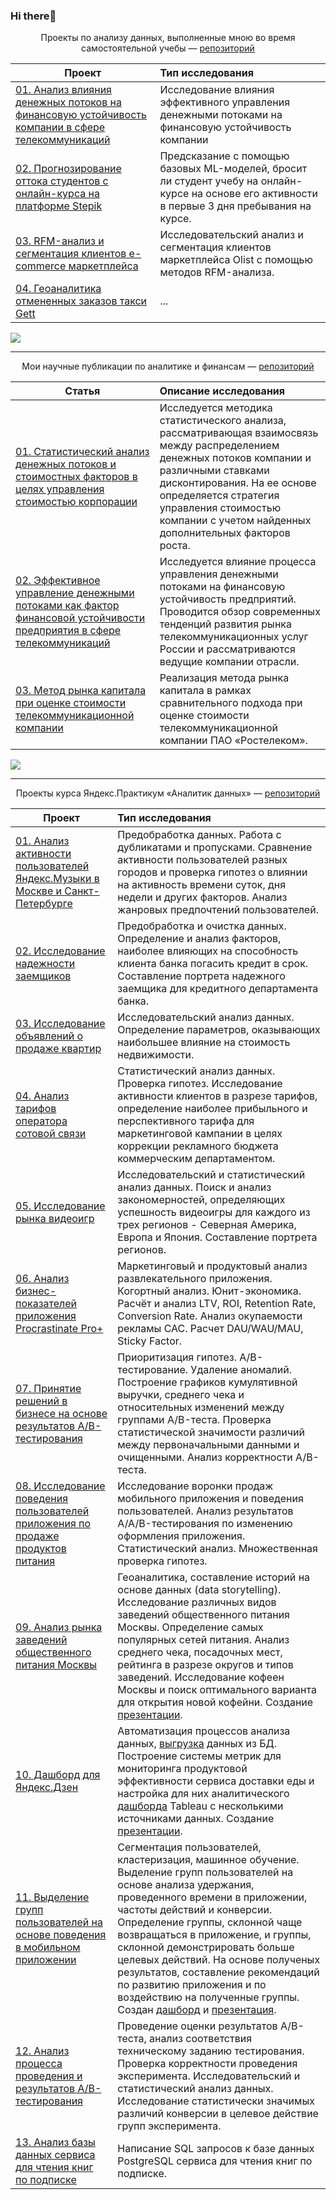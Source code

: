 ### Hi there👋

<a id='top'></a>

<p align="center"> Проекты по анализу данных, выполненные мною во время самостоятельной учебы  — <a href="https://github.com/DmitryKostin/data-analysis-projects">репозиторий</a>

| **Проект** | **Тип исследования** |
| -------------------- | :--------------------- |
| [01. Анализ влияния денежных потоков на финансовую устойчивость компании в сфере телекоммуникаций](https://nbviewer.org/github/DmitryKostin/data-analysis-projects/blob/main/01_cash_flow_financial_stability_analysis/cash_flow_financial_stability_analysis.ipynb) | Исследование влияния эффективного управления денежными потоками на финансовую устойчивость компании |
| [02. Прогнозирование оттока студентов с онлайн-курса на платформе Stepik](https://nbviewer.org/github/DmitryKostin/data-analysis-projects/blob/main/02_students_outflow_project/students_outflow_project.ipynb) | Предсказание с помощью базовых ML-моделей, бросит ли студент учебу на онлайн-курсе на основе его активности в первые 3 дня пребывания на курсе. |
| [03. RFM-анализ и сегментация клиентов e-commerce маркетплейса](https://nbviewer.org/github/DmitryKostin/data-analysis-projects/blob/main/03_rfm_analysis_project/rfm_analysis_project.ipynb) | Исследовательский анализ и сегментация клиентов маркетплейса Olist с помощью методов RFM-анализа. |
| [04. Геоаналитика отмененных заказов такси Gett](https://nbviewer.org/github/DmitryKostin/data-analysis-projects/blob/main/04_taxi_failed_orders_project/taxi_failed_orders_project.ipynb) | ... |

<a href="#top"><img src='https://img.shields.io/badge/К началу-&#x21A9-blue'></a>
__________________________________________________________________________________________________________________________

  
<p align="center"> Мои научные публикации по аналитике и финансам  — <a href="https://github.com/DmitryKostin/my-scientific-articles">репозиторий</a>
  
| **Статья** | **Описание исследования** |
| -------------------- | :--------------------- |
| [01. Статистический анализ денежных потоков и стоимостных факторов в целях управления стоимостью корпорации](https://nbviewer.org/github/DmitryKostin/my-scientific-articles/blob/main/01_statistical_cash_flow_analysis/statistical_cash_flow_analysis.ipynb) | Исследуется методика статистического анализа, рассматривающая взаимосвязь между распределением денежных потоков компании и различными ставками дисконтирования. На ее основе определяется стратегия управления стоимостью компании с учетом найденных дополнительных факторов роста. |
| [02. Эффективное управление денежными потоками как фактор финансовой устойчивости предприятия в сфере телекоммуникаций](https://nbviewer.org/github/DmitryKostin/my-scientific-articles/blob/main/02_cash_flow_research_article/cash_flow_research_article.ipynb) | Исследуется влияние процесса управления денежными потоками на финансовую устойчивость предприятий. Проводится обзор современных тенденций развития рынка телекоммуникационных услуг России и рассматриваются ведущие компании отрасли. |
| [03. Метод рынка капитала при оценке стоимости телекоммуникационной компании](https://nbviewer.org/github/DmitryKostin/my-scientific-articles/blob/main/03_capital_market_method_article/capital_market_method_article.ipynb) | Реализация метода рынка капитала в рамках сравнительного подхода при оценке стоимости телекоммуникационной компании ПАО «Ростелеком». |  

<a href="#top"><img src='https://img.shields.io/badge/К началу-&#x21A9-blue'></a>
__________________________________________________________________________________________________________________________
  
<p align="center"> Проекты курса Яндекс.Практикум «Аналитик данных»  — <a href="https://github.com/DmitryKostin/yandex-praktikum-data-analyst">репозиторий</a>

| **Проект** | **Тип исследования** |
| -------------------- | :--------------------- |
| [01. Анализ активности пользователей Яндекс.Музыки в Москве и Санкт-Петербурге](https://nbviewer.org/github/DmitryKostin/yandex-praktikum-data-analyst/blob/main/01_yandex_music_project/yandex_music_project.ipynb) | Предобработка данных. Работа с дубликатами и пропусками. Сравнение активности пользователей разных городов и проверка гипотез о влиянии на активность времени суток, дня недели и других факторов. Анализ жанровых предпочтений пользователей. |
| [02. Исследование надежности заемщиков](https://nbviewer.org/github/DmitryKostin/yandex-praktikum-data-analyst/blob/main/02_credit_research_project/credit_research_project.ipynb)| Предобработка и очистка данных. Определение и анализ факторов, наиболее влияющих на способность клиента банка погасить кредит в срок. Составление портрета надежного заемщика для кредитного департамента банка. | `pandas` `numpy` `seaborn` |
| [03. Исследование объявлений о продаже квартир](https://nbviewer.org/github/DmitryKostin/yandex-praktikum-data-analyst/blob/main/03_eda_project/eda_project.ipynb) | Исследовательский анализ данных. Определение параметров, оказывающих наибольшее влияние на стоимость недвижимости. | `pandas` `numpy` `seaborn` `matplotlib` |
| [04. Анализ тарифов оператора сотовой связи](https://nbviewer.org/github/DmitryKostin/yandex-praktikum-data-analyst/blob/main/04_statistical_analysis_project/statistical_analysis_project.ipynb) | Статистический анализ данных. Проверка гипотез. Исследование активности клиентов в разрезе тарифов, определение наиболее прибыльного и перспективного тарифа для маркетинговой кампании в целях коррекции рекламного бюджета коммерческим департаментом. | `pandas` `numpy` `seaborn` `matplotlib` `scipy` |
| [05. Исследование рынка видеоигр](https://nbviewer.org/github/DmitryKostin/yandex-praktikum-data-analyst/blob/main/05_module_project_1/module_project_1.ipynb) | Исследовательский и статистический анализ данных. Поиск и анализ закономерностей, определяющих успешность видеоигры для каждого из трех регионов - Северная Америка, Европа и Япония. Составление портрета регионов. | `pandas` `numpy` `seaborn` `matplotlib` `scipy` |
| [06. Анализ бизнес-показателей приложения Procrastinate Pro+](https://nbviewer.org/github/DmitryKostin/yandex-praktikum-data-analyst/blob/main/06_app_metrics_project/app_metrics_project.ipynb) | Маркетинговый и продуктовый анализ развлекательного приложения. Когортный анализ. Юнит-экономика. Расчёт и анализ LTV, ROI, Retention Rate, Conversion Rate. Анализ окупаемости рекламы CAC. Расчет DAU/WAU/MAU, Sticky Factor. | `pandas` `numpy` `seaborn` `matplotlib` `datetime` `warnings` |
| [07. Принятие решений в бизнесе на основе результатов A/B-тестирования](https://nbviewer.org/github/DmitryKostin/yandex-praktikum-data-analyst/blob/main/07_ab_test_analysis_project/ab_test_analysis_project.ipynb) | Приоритизация гипотез. A/B-тестирование. Удаление аномалий. Построение графиков кумулятивной выручки, среднего чека и относительных изменений между группами A/B-теста. Проверка статистической значимости различий между первоначальными данными и очищенными. Анализ корректности A/B-теста. | `pandas` `numpy` `scipy` `matplotlib` `datetime` `warnings` |
| [08. Исследование поведения пользователей приложения по продаже продуктов питания](https://nbviewer.org/github/DmitryKostin/yandex-praktikum-data-analyst/blob/main/08_module_project_2/module_project_2.ipynb) | Исследование воронки продаж мобильного приложения и поведения пользователей.  Анализ результатов A/A/B-тестирования по изменению оформления приложения. Статистический анализ. Множественная проверка гипотез. | `pandas` `numpy` `matplotlib` `scipy` `plotly` `math` `datetime` |
| [09. Анализ рынка заведений общественного питания Москвы](https://nbviewer.org/github/DmitryKostin/yandex-praktikum-data-analyst/blob/main/09_moscow_catering_project/moscow_catering_project.ipynb) | Геоаналитика, составление историй на основе данных (data storytelling). Исследование различных видов заведений общественного питания Москвы. Определение самых популярных сетей питания. Анализ среднего чека, посадочных мест, рейтинга в разрезе округов и типов заведений. Исследование кофеен Москвы и поиск оптимального варианта для открытия новой кофейни. Создание [презентации](https://drive.google.com/file/d/1kJDeKPSke-TSV8TmlnbHYnPNNwki_MQT/view?usp=share_link).| `pandas` `numpy` `plotly` `seaborn` `urllib` `json` `folium` |
| [10. Дашборд для Яндекс.Дзен](https://github.com/DmitryKostin/yandex-praktikum-data-analyst/tree/main/10_yandex_zen_dashboard) | Автоматизация процессов анализа данных, [выгрузка](https://nbviewer.org/github/DmitryKostin/yandex-praktikum-data-analyst/blob/main/10_yandex_zen_dashboard/dashboard_project.ipynb) данных из БД. Построение системы метрик для мониторинга продуктовой эффективности сервиса доставки еды и настройка для них аналитического [дашборда](https://public.tableau.com/app/profile/dmitry.kostin/viz/yandex_zen_dashboard_16707503112210/Dashboard1?publish=yes) Tableau с несколькими источниками данных. Создание [презентации](https://drive.google.com/file/d/1ZrViEZtOxpYeeW2IcMhNHpEdiKhmw6_7/view?usp=sharing). | `Tableau` `pandas` `sqlalchemy`|
| [11. Выделение групп пользователей на основе поведения в мобильном приложении](https://nbviewer.org/github/DmitryKostin/yandex-praktikum-data-analyst/blob/main/11_final_app_segment_project/final_app_segment_project.ipynb) | Сегментация пользователей, кластеризация, машинное обучение. Выделение групп пользователей на основе анализа удержания, проведенного времени в приложении, частоты действий и конверсии. Определение группы, склонной чаще возвращаться в приложение, и группы, склонной демонстрировать больше целевых действий. На основе полученых результатов, составление рекомендаций по развитию приложения и по воздействию на полученные группы. Создан [дашборд](https://public.tableau.com/app/profile/dmitry.kostin/viz/Mobile_app_dashboard_16729994555230/Dashboard1?publish=yes) и [презентация](https://drive.google.com/file/d/19XhAxx1YBcRpMKuCRNNjZqYI4MLf0Kap/view?usp=sharing). | `pandas` `numpy` `datetime` `plotly` `seaborn` `matplotlib` `sklearn` `scipy` `math` |
| [12. Анализ процесса проведения и результатов A/B-тестирования](https://nbviewer.org/github/DmitryKostin/yandex-praktikum-data-analyst/blob/main/12_final_ab_test_analysis/final_ab_test_analysis.ipynb) | Проведение оценки результатов A/B-теста, анализ соответствия техническому заданию тестирования. Проверка корректности проведения эксперимента. Исследовательский и статистический анализ данных. Исследование статистически значимых различий конверсии в целевое действие групп эксперимента. | `pandas` `numpy` `datetime` `plotly` `scipy` `math` |
| [13. Анализ базы данных сервиса для чтения книг по подписке](https://nbviewer.org/github/DmitryKostin/yandex-praktikum-data-analyst/blob/main/13_final_sql_project/final_sql_project.ipynb) | Написание SQL запросов к базе данных PostgreSQL сервиса для чтения книг по подписке.  | `pandas` `sqlalchemy` `PostgreSQL` |


  

